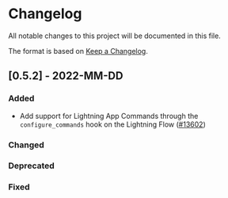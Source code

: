 # Changelog

All notable changes to this project will be documented in this file.

The format is based on [Keep a Changelog](http://keepachangelog.com/en/1.0.0/).


## [0.5.2] - 2022-MM-DD

### Added

- Add support for Lightning App Commands through the `configure_commands` hook on the Lightning Flow  ([#13602](https://github.com/PyTorchLightning/pytorch-lightning/pull/13602))


### Changed

### Deprecated

### Fixed
